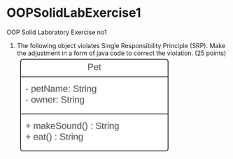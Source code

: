 # OOPSolidLabExercise1
OOP Solid Laboratory Exercise no1

1. The following object violates Single Responsibility Principle (SRP). Make the adjustment in a form of java code to correct the violation. (25 points)
![1.png](https://github.com/DarylTManampan/OOPSolidLabExercise/blob/main/1.png)

